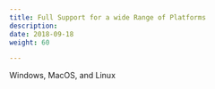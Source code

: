 ```yaml
---
title: Full Support for a wide Range of Platforms
description:
date: 2018-09-18
weight: 60

---
```

Windows, MacOS, and Linux
